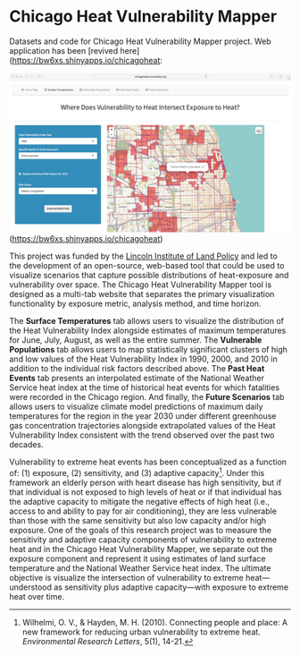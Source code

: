 # Chicago Heat Vulnerability Mapper

Datasets and code for Chicago Heat Vulnerability Mapper project. Web application has been [revived here](https://bw6xs.shinyapps.io/chicagoheat:  

![](screenshot.png)(https://bw6xs.shinyapps.io/chicagoheat)

This project was funded by the [Lincoln Institute of Land Policy](https://www.lincolninst.edu/about-lincoln-institute) and led to the development of an open-source, web-based tool that could be used to visualize scenarios that capture possible distributions of heat-exposure and vulnerability over space. The  Chicago Heat Vulnerability Mapper tool is designed as a multi-tab website that separates the primary visualization functionality by exposure metric, analysis method, and time horizon. 

The **Surface Temperatures** tab allows users to visualize the distribution of the Heat Vulnerability Index alongside estimates of maximum temperatures for June, July, August, as well as the entire summer. The **Vulnerable Populations** tab allows users to map statistically significant clusters of high and low values of the Heat Vulnerability Index in 1990, 2000, and 2010 in addition to the individual risk factors described above. The **Past Heat Events** tab presents an interpolated estimate of the National Weather Service heat index at the time of historical heat events for which fatalities were recorded in the Chicago region. And finally, the **Future Scenarios** tab allows users to visualize climate model predictions of maximum daily temperatures for the region in the year 2030 under different greenhouse gas concentration trajectories alongside extrapolated values of the Heat Vulnerability Index consistent with the trend observed over the past two decades. 

Vulnerability to extreme heat events has been conceptualized as a function of: (1) exposure, (2) sensitivity, and (3) adaptive capacity[^1]. Under this framework an elderly person with heart disease has high sensitivity, but if that individual is not exposed to high levels of heat or if that individual has the adaptive capacity to mitigate the negative effects of high heat (i.e., access to and ability to pay for air conditioning), they are  less vulnerable than those with the same sensitivity but also low capacity and/or high exposure. One of the goals of this research project was to measure the sensitivity and adaptive capacity components of vulnerability to extreme heat and in the Chicago Heat Vulnerability Mapper, we separate out the exposure component and represent it using estimates of land surface temperature and the National Weather Service heat index. The ultimate objective is visualize the intersection of vulnerability to extreme heat—understood as sensitivity plus adaptive capacity—with exposure to extreme heat over time.

[^1]: Wilhelmi, O. V., & Hayden, M. H. (2010). Connecting people and place: A new framework for 
reducing urban vulnerability to extreme heat. _Environmental Research Letters_, 5(1), 14-21.
